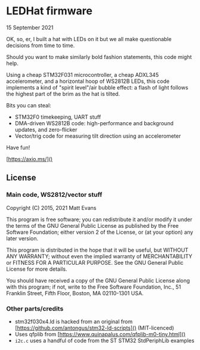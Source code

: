 # LEDHat firmware

15 September 2021

OK, so, er, I built a hat with LEDs on it but we all make questionable decisions from time to time.

Should you want to make similarly bold fashion statements, this code might help.

Using a cheap STM32F031 microcontroller, a cheap ADXL345 accelerometer, and a horizontal hoop of WS2812B LEDs, this code implements a kind of "spirit level"/air bubble effect:  a flash of light follows the highest part of the brim as the hat is tilted.

Bits you can steal:

   * STM32F0 timekeeping, UART stuff
   * DMA-driven WS2812B code: high-performance and background updates, and zero-flicker
   * Vector/trig code for measuring tilt direction using an accelerometer

Have fun!

[https://axio.ms/]()


## License

### Main code, WS2812/vector stuff
Copyright (C) 2015, 2021 Matt Evans

This program is free software; you can redistribute it and/or modify
it under the terms of the GNU General Public License as published by
the Free Software Foundation; either version 2 of the License, or
(at your option) any later version.

This program is distributed in the hope that it will be useful,
but WITHOUT ANY WARRANTY; without even the implied warranty of
MERCHANTABILITY or FITNESS FOR A PARTICULAR PURPOSE.  See the
GNU General Public License for more details.

You should have received a copy of the GNU General Public License along
with this program; if not, write to the Free Software Foundation, Inc.,
51 Franklin Street, Fifth Floor, Boston, MA 02110-1301 USA.

### Other parts/credits

   * stm32f030x4.ld is hacked from an original from [https://github.com/antongus/stm32-ld-scripts]() (MIT-licenced)
   * Uses qfplib from [https://www.quinapalus.com/qfplib-m0-tiny.html]()
   * `i2c.c` uses a handful of code from the ST STM32 StdPeriphLib examples
